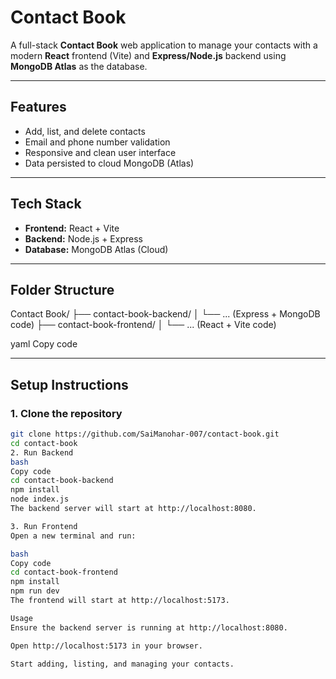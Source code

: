 # Contact Book

A full-stack **Contact Book** web application to manage your contacts with a modern **React** frontend (Vite) and **Express/Node.js** backend using **MongoDB Atlas** as the database.

---

## Features

- Add, list, and delete contacts
- Email and phone number validation
- Responsive and clean user interface
- Data persisted to cloud MongoDB (Atlas)

---

## Tech Stack

- **Frontend:** React + Vite  
- **Backend:** Node.js + Express  
- **Database:** MongoDB Atlas (Cloud)

---

## Folder Structure

Contact Book/
├── contact-book-backend/
│ └── ... (Express + MongoDB code)
├── contact-book-frontend/
│ └── ... (React + Vite code)

yaml
Copy code

---

## Setup Instructions

### 1. Clone the repository
```bash
git clone https://github.com/SaiManohar-007/contact-book.git
cd contact-book
2. Run Backend
bash
Copy code
cd contact-book-backend
npm install
node index.js
The backend server will start at http://localhost:8080.

3. Run Frontend
Open a new terminal and run:

bash
Copy code
cd contact-book-frontend
npm install
npm run dev
The frontend will start at http://localhost:5173.

Usage
Ensure the backend server is running at http://localhost:8080.

Open http://localhost:5173 in your browser.

Start adding, listing, and managing your contacts.

